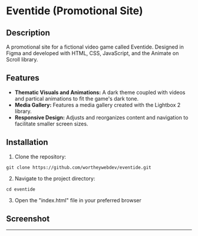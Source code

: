 # Eventide (Promotional Site)

## Description
A promotional site for a fictional video game called Eventide. Designed in Figma and developed with HTML, CSS, JavaScript, and the Animate on Scroll library.

## Features
- **Thematic Visuals and Animations:** A dark theme coupled with videos and partical animations to fit the game's dark tone.
- **Media Gallery:** Features a media gallery created with the Lightbox 2 library.  
- **Responsive Design:** Adjusts and reorganizes content and navigation to facilitate smaller screen sizes.

## Installation
1. Clone the repository:
~~~
git clone https://github.com/wortheywebdev/eventide.git
~~~
2. Navigate to the project directory:
~~~
cd eventide
~~~
3. Open the "index.html" file in your preferred browser

## Screenshot


---
